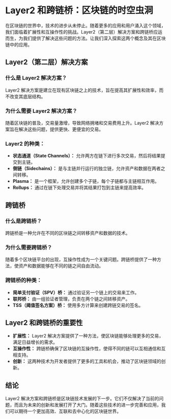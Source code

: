 # Layer2 和跨链桥：区块链的时空虫洞

在区块链的世界中，技术的进步从未停止。随着更多的应用和用户涌入这个领域，我们面临着扩展性和互操作性的挑战。Layer2（第二层）解决方案和跨链桥应运而生，为我们提供了解决这些问题的方法。让我们深入探索这两个概念及其在区块链中的应用。

## **Layer2（第二层）解决方案**

### **什么是 Layer2 解决方案？**

Layer2 解决方案是建立在现有区块链之上的技术，旨在提高其扩展性和效率，而不改变其底层结构。

### **为什么需要 Layer2 解决方案？**

随着区块链的普及，交易量激增，导致网络拥堵和交易费用上升。Layer2 解决方案旨在解决这些问题，提供更快、更便宜的交易。

### **Layer2 的种类：**

- **状态通道（State Channels）：** 允许两方在链下进行多次交易，然后将结果提交到主链。
- **侧链（Sidechains）：** 是与主链并行运行的独立链，允许资产和数据在两者之间转移。
- **Plasma：** 是一个框架，允许创建多个子链，每个子链都与主链相互作用。
- **Rollups：** 通过在链下处理交易并将其结果打包到主链来提高效率。

## **跨链桥**

### **什么是跨链桥？**

跨链桥是一种允许在不同的区块链之间转移资产和数据的技术。

### **为什么需要跨链桥？**

随着多个区块链平台的出现，互操作性成为一个关键问题。跨链桥提供了一种方法，使资产和数据能够在不同的链之间自由流动。

### **跨链桥的种类：**

- **简单支付验证（SPV）桥：** 通过验证另一个链上的交易来工作。
- **联邦桥：** 由一组验证者管理，负责在两个链之间转移资产。
- **TSS（阈值签名方案）桥：** 使用多方计算来创建跨链交易的签名。

## **Layer2 和跨链桥的重要性**

- **扩展性：** Layer2 解决方案提供了一种方法，使区块链能够处理更多的交易，满足日益增长的需求。
- **互操作性：** 跨链桥确保了区块链的互操作性，使得不同的链可以互相通信和互相支持。
- **创新：** 这两种技术为开发者提供了更多的工具和机会，推动了区块链领域的创新。

## **结论**

Layer2 解决方案和跨链桥是区块链技术发展的下一步。它们不仅解决了当前的问题，而且为未来的创新和发展打开了大门。随着这些技术的进一步完善和应用，我们可以期待一个更加高效、互联和去中心化的区块链世界。

